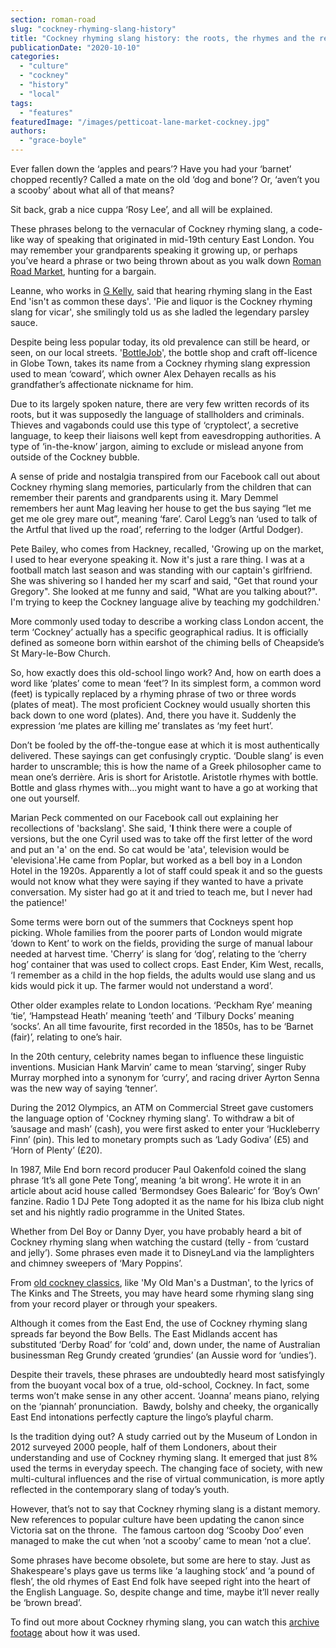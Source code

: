 ```yaml
---
section: roman-road
slug: "cockney-rhyming-slang-history"
title: "Cockney rhyming slang history: the roots, the rhymes and the reasons"
publicationDate: "2020-10-10"
categories: 
  - "culture"
  - "cockney"
  - "history"
  - "local"
tags: 
  - "features"
featuredImage: "/images/petticoat-lane-market-cockney.jpg"
authors: 
  - "grace-boyle"
---
```


Ever fallen down the ‘apples and pears’? Have you had your ‘barnet’ chopped recently? Called a mate on the old ‘dog and bone’? Or, ‘aven’t you a scooby’ about what all of that means?

Sit back, grab a nice cuppa ‘Rosy Lee’, and all will be explained. 

These phrases belong to the vernacular of Cockney rhyming slang, a code-like way of speaking that originated in mid-19th century East London. You may remember your grandparents speaking it growing up, or perhaps you’ve heard a phrase or two being thrown about as you walk down [Roman Road Market](https://romanroadlondon.com/roman-road-market-history/), hunting for a bargain.

Leanne, who works in [G Kelly](https://romanroadlondon.com/g-kelly-pie-mash-shop-working-class-food/), said that hearing rhyming slang in the East End 'isn't as common these days'. 'Pie and liquor is the Cockney rhyming slang for vicar', she smilingly told us as she ladled the legendary parsley sauce.  
  
Despite being less popular today, its old prevalence can still be heard, or seen, on our local streets. '[BottleJob](https://romanroadlondon.com/bottlejob-craft-off-licence-shop-opens-globe-road/)', the bottle shop and craft off-licence in Globe Town, takes its name from a Cockney rhyming slang expression used to mean ‘coward’, which owner Alex Dehayen recalls as his grandfather’s affectionate nickname for him. 

Due to its largely spoken nature, there are very few written records of its roots, but it was supposedly the language of stallholders and criminals. Thieves and vagabonds could use this type of ‘cryptolect’, a secretive language, to keep their liaisons well kept from eavesdropping authorities. A type of ‘in-the-know’ jargon, aiming to exclude or mislead anyone from outside of the Cockney bubble. 

A sense of pride and nostalgia transpired from our Facebook call out about Cockney rhyming slang memories, particularly from the children that can remember their parents and grandparents using it. Mary Demmel remembers her aunt Mag leaving her house to get the bus saying “let me get me ole grey mare out”, meaning ‘fare’. Carol Legg’s nan ‘used to talk of the Artful that lived up the road’, referring to the lodger (Artful Dodger). 

Pete Bailey, who comes from Hackney, recalled, 'Growing up on the market, I used to hear everyone speaking it. Now it's just a rare thing. I was at a football match last season and was standing with our captain's girlfriend. She was shivering so I handed her my scarf and said, "Get that round your Gregory". She looked at me funny and said, "What are you talking about?". I'm trying to keep the Cockney language alive by teaching my godchildren.'

More commonly used today to describe a working class London accent, the term ‘Cockney’ actually has a specific geographical radius. It is officially defined as someone born within earshot of the chiming bells of Cheapside’s St Mary-le-Bow Church.

So, how exactly does this old-school lingo work? And, how on earth does a word like ‘plates’ come to mean ‘feet’? In its simplest form, a common word (feet) is typically replaced by a rhyming phrase of two or three words (plates of meat). The most proficient Cockney would usually shorten this back down to one word (plates). And, there you have it. Suddenly the expression ‘me plates are killing me’ translates as ‘my feet hurt’.  
  
Don’t be fooled by the off-the-tongue ease at which it is most authentically delivered. These sayings can get confusingly cryptic. ‘Double slang’ is even harder to unscramble; this is how the name of a Greek philosopher came to mean one’s derrière. Aris is short for Aristotle. Aristotle rhymes with bottle. Bottle and glass rhymes with…you might want to have a go at working that one out yourself.

Marian Peck commented on our Facebook call out explaining her recollections of 'backslang'. She said, '**I** think there were a couple of versions, but the one Cyril used was to take off the first letter of the word and put an 'a' on the end. So cat would be 'ata', television would be 'elevisiona'.He came from Poplar, but worked as a bell boy in a London Hotel in the 1920s. Apparently a lot of staff could speak it and so the guests would not know what they were saying if they wanted to have a private conversation. My sister had go at it and tried to teach me, but I never had the patience!'

Some terms were born out of the summers that Cockneys spent hop picking. Whole families from the poorer parts of London would migrate ‘down to Kent’ to work on the fields, providing the surge of manual labour needed at harvest time. 'Cherry’ is slang for ‘dog’, relating to the ‘cherry hog’ container that was used to collect crops. East Ender, Kim West, recalls, ‘I remember as a child in the hop fields, the adults would use slang and us kids would pick it up. The farmer would not understand a word’. 

Other older examples relate to London locations. ‘Peckham Rye’ meaning ‘tie’, ‘Hampstead Heath’ meaning ‘teeth’ and ‘Tilbury Docks’ meaning ‘socks’. An all time favourite, first recorded in the 1850s, has to be ‘Barnet (fair)’, relating to one’s hair.  

In the 20th century, celebrity names began to influence these linguistic inventions. Musician Hank Marvin’ came to mean ‘starving’, singer Ruby Murray morphed into a synonym for ‘curry’, and racing driver Ayrton Senna was the new way of saying ‘tenner’. 

During the 2012 Olympics, an ATM on Commercial Street gave customers the language option of 'Cockney rhyming slang'. To withdraw a bit of ’sausage and mash’ (cash), you were first asked to enter your ‘Huckleberry Finn’ (pin). This led to monetary prompts such as ‘Lady Godiva’ (£5) and ‘Horn of Plenty’ (£20). 

In 1987, Mile End born record producer Paul Oakenfold coined the slang phrase ‘It’s all gone Pete Tong’, meaning ‘a bit wrong’. He wrote it in an article about acid house called ‘Bermondsey Goes Balearic’ for ‘Boy’s Own’ fanzine. Radio 1 DJ Pete Tong adopted it as the name for his Ibiza club night set and his nightly radio programme in the United States.   
  
Whether from Del Boy or Danny Dyer, you have probably heard a bit of Cockney rhyming slang when watching the custard (telly - from ‘custard and jelly’). Some phrases even made it to DisneyLand via the lamplighters and chimney sweepers of ‘Mary Poppins’.

From [old cockney classics](https://romanroadlondon.com/knees-up-mother-brown-song-history/), like 'My Old Man's a Dustman', to the lyrics of The Kinks and The Streets, you may have heard some rhyming slang sing from your record player or through your speakers.

Although it comes from the East End, the use of Cockney rhyming slang spreads far beyond the Bow Bells. The East Midlands accent has substituted ‘Derby Road’ for ‘cold’ and, down under, the name of Australian businessman Reg Grundy created ‘grundies’ (an Aussie word for ‘undies’). 

Despite their travels, these phrases are undoubtedly heard most satisfyingly from the buoyant vocal box of a true, old-school, Cockney. In fact, some terms won’t make sense in any other accent. ‘Joanna’ means piano, relying on the ‘piannah’ pronunciation.  Bawdy, bolshy and cheeky, the organically East End intonations perfectly capture the lingo’s playful charm. 

Is the tradition dying out? A study carried out by the Museum of London in 2012 surveyed 2000 people, half of them Londoners, about their understanding and use of Cockney rhyming slang. It emerged that just 8% used the terms in everyday speech. The changing face of society, with new multi-cultural influences and the rise of virtual communication, is more aptly reflected in the contemporary slang of today’s youth.

However, that’s not to say that Cockney rhyming slang is a distant memory. New references to popular culture have been updating the canon since Victoria sat on the throne.  The famous cartoon dog ‘Scooby Doo’ even managed to make the cut when ‘not a scooby’ came to mean ‘not a clue’.

Some phrases have become obsolete, but some are here to stay. Just as Shakespeare's plays gave us terms like ‘a laughing stock’ and ‘a pound of flesh’, the old rhymes of East End folk have seeped right into the heart of the English Language. So, despite change and time, maybe it’ll never really be ‘brown bread’.  
  
To find out more about Cockney rhyming slang, you can watch this [archive footage](https://www.facebook.com/watch/?v=299871854075637) about how it was used.
